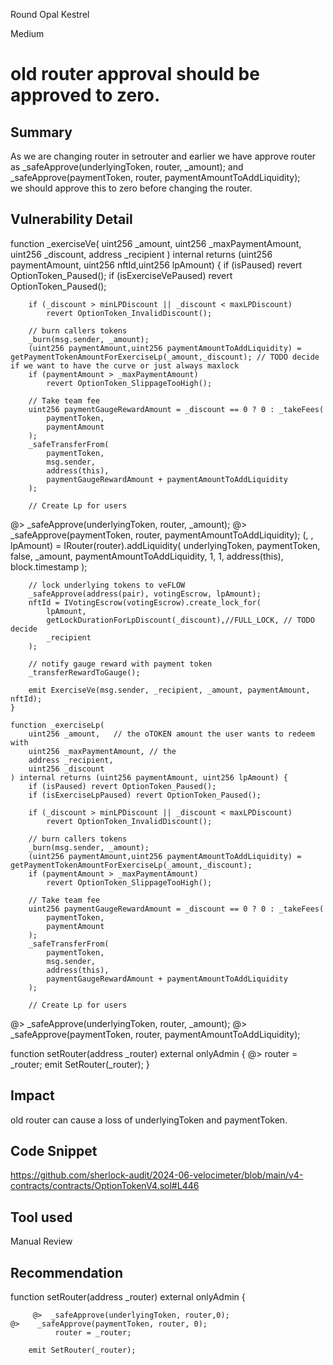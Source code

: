 Round Opal Kestrel

Medium

# old router approval should be approved to zero.

## Summary
As we are changing router in setrouter  and earlier we have approve router as   _safeApprove(underlyingToken, router, _amount);
    and     _safeApprove(paymentToken, router, paymentAmountToAddLiquidity);  
we should approve this to zero before changing the router.
## Vulnerability Detail
 function _exerciseVe(
        uint256 _amount,
        uint256 _maxPaymentAmount,
        uint256 _discount,
        address _recipient
    ) internal returns (uint256 paymentAmount, uint256 nftId,uint256 lpAmount) {
        if (isPaused) revert OptionToken_Paused();
        if (isExerciseVePaused) revert OptionToken_Paused();

        if (_discount > minLPDiscount || _discount < maxLPDiscount)
            revert OptionToken_InvalidDiscount();
            
        // burn callers tokens
        _burn(msg.sender, _amount);
        (uint256 paymentAmount,uint256 paymentAmountToAddLiquidity) =  getPaymentTokenAmountForExerciseLp(_amount,_discount); // TODO decide if we want to have the curve or just always maxlock
        if (paymentAmount > _maxPaymentAmount)
            revert OptionToken_SlippageTooHigh();
          
        // Take team fee
        uint256 paymentGaugeRewardAmount = _discount == 0 ? 0 : _takeFees(
            paymentToken,
            paymentAmount
        );
        _safeTransferFrom(
            paymentToken,
            msg.sender,
            address(this),
            paymentGaugeRewardAmount + paymentAmountToAddLiquidity
        );

        // Create Lp for users
   @>     _safeApprove(underlyingToken, router, _amount);
     @>   _safeApprove(paymentToken, router, paymentAmountToAddLiquidity);
        (, , lpAmount) = IRouter(router).addLiquidity(
            underlyingToken,
            paymentToken,
            false,
            _amount,
            paymentAmountToAddLiquidity,
            1,
            1,
            address(this),
            block.timestamp
        );

        // lock underlying tokens to veFLOW
        _safeApprove(address(pair), votingEscrow, lpAmount);
        nftId = IVotingEscrow(votingEscrow).create_lock_for(
            lpAmount,
            getLockDurationForLpDiscount(_discount),//FULL_LOCK, // TODO decide
            _recipient
        );

        // notify gauge reward with payment token
        _transferRewardToGauge();

        emit ExerciseVe(msg.sender, _recipient, _amount, paymentAmount, nftId);
    }

    function _exerciseLp(
        uint256 _amount,   // the oTOKEN amount the user wants to redeem with
        uint256 _maxPaymentAmount, // the 
        address _recipient,
        uint256 _discount
    ) internal returns (uint256 paymentAmount, uint256 lpAmount) {
        if (isPaused) revert OptionToken_Paused();
        if (isExerciseLpPaused) revert OptionToken_Paused();

        if (_discount > minLPDiscount || _discount < maxLPDiscount)
            revert OptionToken_InvalidDiscount();

        // burn callers tokens
        _burn(msg.sender, _amount);
        (uint256 paymentAmount,uint256 paymentAmountToAddLiquidity) =  getPaymentTokenAmountForExerciseLp(_amount,_discount);
        if (paymentAmount > _maxPaymentAmount)
            revert OptionToken_SlippageTooHigh();
          
        // Take team fee
        uint256 paymentGaugeRewardAmount = _discount == 0 ? 0 : _takeFees(
            paymentToken,
            paymentAmount
        );
        _safeTransferFrom(
            paymentToken,
            msg.sender,
            address(this),
            paymentGaugeRewardAmount + paymentAmountToAddLiquidity
        );

        // Create Lp for users
   @>     _safeApprove(underlyingToken, router, _amount);
    @>    _safeApprove(paymentToken, router, paymentAmountToAddLiquidity);


   function setRouter(address _router) external onlyAdmin {
    @>    router = _router;
        emit SetRouter(_router);
    }
## Impact
old router can cause a loss  of underlyingToken and paymentToken.
## Code Snippet
https://github.com/sherlock-audit/2024-06-velocimeter/blob/main/v4-contracts/contracts/OptionTokenV4.sol#L446
## Tool used

Manual Review

## Recommendation
 function setRouter(address _router) external onlyAdmin {
      
         @>  _safeApprove(underlyingToken, router,0);
    @>    _safeApprove(paymentToken, router, 0);
              router = _router;

        emit SetRouter(_router);